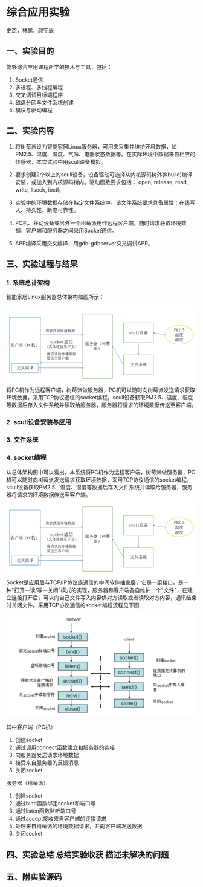 # 综合应用实验 #


史杰，林鹏，颜宇辰

## 一、实验目的  ##

能够综合应用课程所学的技术与工具，包括：

1. Socket通信
2. 多进程、多线程编程
3. 交叉调试目标端程序
4. 磁盘分区与文件系统创建
5. 模块与驱动编程


## 二、实验内容  

1. 将树莓派设为智能家居Linux服务器，可用来采集并维护环境数据，如PM2.5、温度、湿度、气味、电器状态数据等。在实际环境中数据来自相应的传感器，本次试验中用scull设备模拟。

2. 要求创建2个以上的scull设备，设备驱动可选择从内核源码树外(Kbuild)编译安装，或加入到内核源码树内。驱动函数要求包括： open, release, read, write, llseek, ioctl。

3. 实验中的环境数据存储在特定文件系统中。该文件系统要求具备属性：在线写入、持久性、断电可靠性。

4. PC机、移动设备或另外一个树莓派用作远程客户端，随时请求获取环境数据，客户端和服务器之间采用Socket通信。

5. APP编译采用交叉编译，用gdb-gdbserver交叉调试APP。

## 三、实验过程与结果   

### 1. 系统总计架构

智能家居Linux服务器总体架构如图所示：

![avatar](./lab6-picture/pic1.png)
将PC机作为远程客户端，树莓派做服务器，PC机可以随时向树莓派发送请求获取环境数据，采用TCP协议通信的socket编程，scull设备获取PM2.5、温度、湿度等数据后存入文件系统并读取给服务器，服务器将请求的环境数据传送至客户端。

### 2. scull设备安装与应用



### 3. 文件系统


### 4. socket编程

从总体架构图中可以看出，本系统将PC机作为远程客户端，树莓派做服务器，PC机可以随时向树莓派发送请求获取环境数据，采用TCP协议通信的socket编程，scull设备获取PM2.5、温度、湿度等数据后存入文件系统并读取给服务器，服务器将请求的环境数据传送至客户端。
![avatar](./lab6-picture/pic1.png)
 Socket是应用层与TCP/IP协议族通信的中间软件抽象层，它是一组接口。是一种"打开—读/写—关闭"模式的实现，服务器和客户端各自维护一个"文件"，在建立连接打开后，可以向自己文件写入内容供对方读取或者读取对方内容，通讯结束时关闭文件。采用TCP协议通信的socket编程流程见下图

![avatar](./lab6-picture/pic2.png)

其中客户端（PC机）

1. 创建socket
2. 通过调用connect函数建立和服务器的连接
3. 向服务器发送请求环境数据
4. 接受来自服务器的反馈消息
5. 关闭socket

服务器（树莓派）

1. 创建socket
2. 通过bind函数绑定socket和端口号
3. 通过listen函数监听端口号
4. 通过accept接收来自客户端的连接请求
5. 处理来自树莓派的环境数据请求，并向客户端发送数据
6. 关闭socket

## 四、实验总结 总结实验收获 描述未解决的问题  ##
 




## 五、附实验源码 ##
